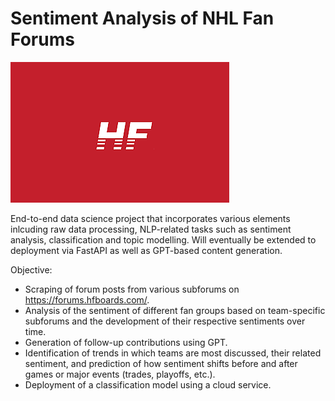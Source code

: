 # Sentiment Analysis of NHL Fan Forums

![HFBoards](images/hfboards_logo.jpg)

End-to-end data science project that incorporates various elements inlcuding raw data processing, NLP-related tasks such as sentiment analysis, classification and topic modelling. Will eventually be extended to deployment via FastAPI as well as GPT-based content generation.

Objective:

- Scraping of forum posts from various subforums on https://forums.hfboards.com/.
- Analysis of the sentiment of different fan groups based on team-specific subforums and the development of their respective sentiments over time.
- Generation of follow-up contributions using GPT.
- Identification of trends in which teams are most discussed, their related sentiment, and prediction of how sentiment shifts before and after games or major events (trades, playoffs, etc.).
- Deployment of a classification model using a cloud service.
